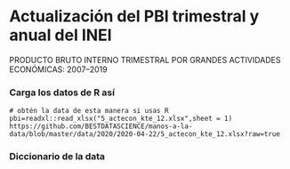 # Actualización del PBI trimestral y anual del INEI
PRODUCTO BRUTO INTERNO TRIMESTRAL POR GRANDES ACTIVIDADES ECONÓMICAS: 2007–2019																		




### Carga los datos de R así

```{r}
# obtén la data de esta manera si usas R
pbi=readxl::read_xlsx("5_actecon_kte_12.xlsx",sheet = 1)
https://github.com/BESTDATASCIENCE/manos-a-la-data/blob/master/data/2020/2020-04-22/5_actecon_kte_12.xlsx?raw=true

```

### Diccionario de la data


